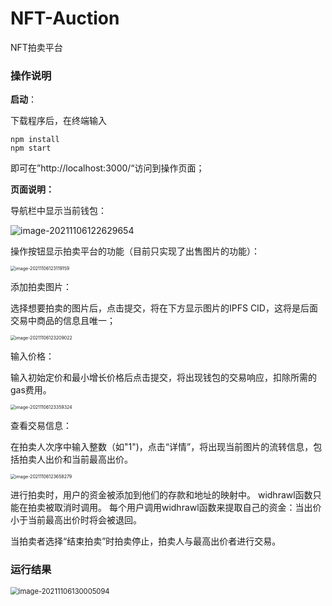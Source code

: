 # NFT-Auction
NFT拍卖平台

### 操作说明

**启动**：

下载程序后，在终端输入

``` 
npm install
npm start
```

即可在”http://localhost:3000/“访问到操作页面；



**页面说明：**

导航栏中显示当前钱包：

![image-20211106122629654](C:\Users\acer\AppData\Roaming\Typora\typora-user-images\image-20211106122629654.png)

操作按钮显示拍卖平台的功能（目前只实现了出售图片的功能）：

<img src="C:\Users\acer\AppData\Roaming\Typora\typora-user-images\image-20211106123119159.png" alt="image-20211106123119159" style="zoom:50%;" />



添加拍卖图片：

选择想要拍卖的图片后，点击提交，将在下方显示图片的IPFS CID，这将是后面交易中商品的信息且唯一；

<img src="C:\Users\acer\AppData\Roaming\Typora\typora-user-images\image-20211106123209022.png" alt="image-20211106123209022" style="zoom:50%;" />



输入价格：

输入初始定价和最小增长价格后点击提交，将出现钱包的交易响应，扣除所需的gas费用。

<img src="C:\Users\acer\AppData\Roaming\Typora\typora-user-images\image-20211106123359324.png" alt="image-20211106123359324" style="zoom:50%;" />





查看交易信息：

在拍卖人次序中输入整数（如"1")，点击“详情”，将出现当前图片的流转信息，包括拍卖人出价和当前最高出价。

<img src="C:\Users\acer\AppData\Roaming\Typora\typora-user-images\image-20211106123658279.png" alt="image-20211106123658279" style="zoom:50%;" />



进行拍卖时，用户的资金被添加到他们的存款和地址的映射中。 widhrawl函数只能在拍卖被取消时调用。 每个用户调用widhrawl函数来提取自己的资金：当出价小于当前最高出价时将会被退回。

当拍卖者选择“结束拍卖”时拍卖停止，拍卖人与最高出价者进行交易。

### 运行结果

<img src="C:\Users\acer\AppData\Roaming\Typora\typora-user-images\image-20211106130005094.png" alt="image-20211106130005094" style="zoom:80%;" />

